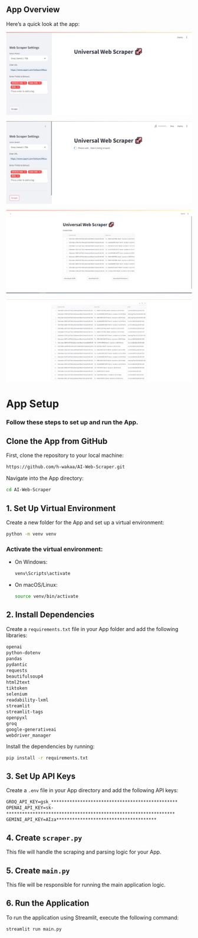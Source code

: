 ## App Overview

Here’s a quick look at the app:

![App Screenshot 1](./Scraper1.JPG)

![App Screenshot 2](./Scraper2.JPG)

![App Screenshot 3](./Scraper3.JPG)

![App Screenshot 4](./Scraper4.JPG)


# App Setup

### Follow these steps to set up and run the App.

## Clone the App from GitHub

First, clone the repository to your local machine:

```bash
https://github.com/h-wakaa/AI-Web-Scraper.git
```
Navigate into the App directory:

```bash
cd AI-Web-Scraper
```

## 1. Set Up Virtual Environment

Create a new folder for the App and set up a virtual environment:

```bash
python -m venv venv
```

### Activate the virtual environment:
- On Windows: 
  ```bash
  venv\Scripts\activate
  ```
- On macOS/Linux: 
  ```bash
  source venv/bin/activate
  ```

## 2. Install Dependencies

Create a `requirements.txt` file in your App folder and add the following libraries:

```text
openai
python-dotenv
pandas
pydantic
requests
beautifulsoup4
html2text
tiktoken
selenium
readability-lxml
streamlit
streamlit-tags
openpyxl
groq
google-generativeai
webdriver_manager
```

Install the dependencies by running:

```bash
pip install -r requirements.txt
```

## 3. Set Up API Keys

Create a `.env` file in your App directory and add the following API keys:

```env
GROQ_API_KEY=gsk_************************************************
OPENAI_API_KEY=sk-****************************************************************
GEMINI_API_KEY=AIza**************************************
```

## 4. Create `scraper.py`

This file will handle the scraping and parsing logic for your App.

## 5. Create `main.py`

This file will be responsible for running the main application logic.

## 6. Run the Application

To run the application using Streamlit, execute the following command:

```bash
streamlit run main.py
```
